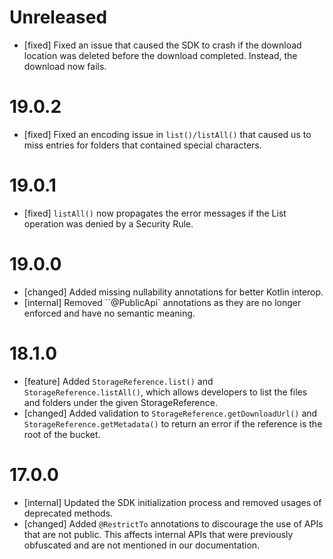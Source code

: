 # Unreleased
- [fixed] Fixed an issue that caused the SDK to crash if the download location
  was deleted before the download completed. Instead, the download now fails.

# 19.0.2
- [fixed] Fixed an encoding issue in `list()/listAll()` that caused us to miss
  entries for folders that contained special characters.

# 19.0.1
- [fixed] `listAll()` now propagates the error messages if the List operation
  was denied by a Security Rule.

# 19.0.0
- [changed] Added missing nullability annotations for better Kotlin interop.
- [internal] Removed ``@PublicApi` annotations as they are no longer enforced
  and have no semantic meaning.

# 18.1.0
- [feature] Added `StorageReference.list()` and `StorageReference.listAll()`,
  which allows developers to list the files and folders under the given
  StorageReference.
- [changed] Added validation to `StorageReference.getDownloadUrl()` and
  `StorageReference.getMetadata()` to return an error if the reference is the
  root of the bucket.

# 17.0.0
- [internal] Updated the SDK initialization process and removed usages of
  deprecated methods.
- [changed] Added `@RestrictTo` annotations to discourage the use of APIs that
  are not public. This affects internal APIs that were previously obfuscated
  and are not mentioned in our documentation.

